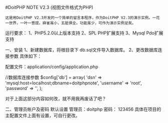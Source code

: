 #DoitPHP NOTE V2.3 (视图文件格式为PHP)

    这是用DoitPHP V2.3开发的一个简单的留言本程序，作为DoitPHP V2.3的演示实例。一花一世界，一叶一菩提。麻雀虽小，五脏俱全。功能虽少，可作为演示实例足矣。

运行要求：
1、PHP5.2.0以上版本支持
2、SPL PHP扩展支持
3、Mysql Pdo扩展支持


一、安装
1、新建数据库，将根目录下 db.sql文件导入数据库。
2、更改数据库连接参数
具体如下：

配置文件：application/config/application.php

//数据库连接参数
$config['db'] = array(
	'dsn' => 'mysql:host=localhost;dbname=doitphpnote',
	'username' => 'root',
	'password' => '',
);

对于上面这部分内容如何改，就不用我再废话了吧？

二、管理员帐户及密码
默认设置 管理员：doitphp 密码： 123456
具体在项目的主配置文件上面有设置，可自行更改。